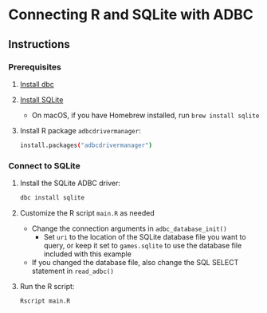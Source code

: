 # Connecting R and SQLite with ADBC

## Instructions

### Prerequisites

1. [Install dbc](https://docs.columnar.tech/dbc/getting_started/installation/)

1. [Install SQLite](https://www.sqlite.org/download.html)
   - On macOS, if you have Homebrew installed, run `brew install sqlite`

1. Install R package `adbcdrivermanager`:

   ```sh
   install.packages("adbcdrivermanager")
   ```

### Connect to SQLite

1. Install the SQLite ADBC driver:

   ```sh
   dbc install sqlite
   ```

1. Customize the R script `main.R` as needed
   - Change the connection arguments in `adbc_database_init()`
     - Set `uri` to the location of the SQLite database file you want to query, or keep it set to `games.sqlite` to use the database file included with this example
   - If you changed the database file, also change the SQL SELECT statement in `read_adbc()`

1. Run the R script:

   ```sh
   Rscript main.R
   ```

